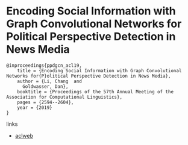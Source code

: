 # Encoding Social Information with Graph Convolutional Networks for Political Perspective Detection in News Media

```
@inproceedings{ppdgcn_acl19,
    title = {Encoding Social Information with Graph Convolutional Networks for{P}olitical Perspective Detection in News Media},
    author = {Li, Chang  and
      Goldwasser, Dan},
    booktitle = {Proceedings of the 57th Annual Meeting of the Association for Computational Linguistics},
    pages = {2594--2604},
    year = {2019}
}
```

links
- [aclweb](https://aclweb.org/anthology/papers/P/P19/P19-1247/)
